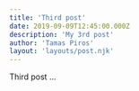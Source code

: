 ```yaml
---
title: 'Third post'
date: 2019-09-09T12:45:00.000Z
description: 'My 3rd post'
author: 'Tamas Piros'
layout: 'layouts/post.njk'
---
```

Third post ...